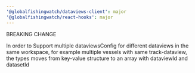 ```yaml
---
'@globalfishingwatch/dataviews-client': major
'@globalfishingwatch/react-hooks': major
---
```


BREAKING CHANGE

In order to Support multiple dataviewsConfig for different dataviews in the same workspace, for example multiple vessels with same track-dataview, the types moves from key-value structure to an array with dataviewId and datasetId 

